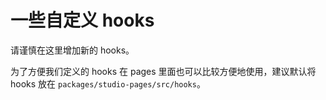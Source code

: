 # 一些自定义 hooks

请谨慎在这里增加新的 hooks。

为了方便我们定义的 hooks 在 pages 里面也可以比较方便地使用，建议默认将 hooks 放在 `packages/studio-pages/src/hooks`。
